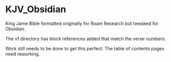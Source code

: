 # KJV_Obsidian
King Jame Bible formatted originally for Roam Research but tweaked for Obsidian.

The v1 directory has block references added that match the verse numbers.

Work still needs to be done to get this perfect. The table of contents pages need reworking.
